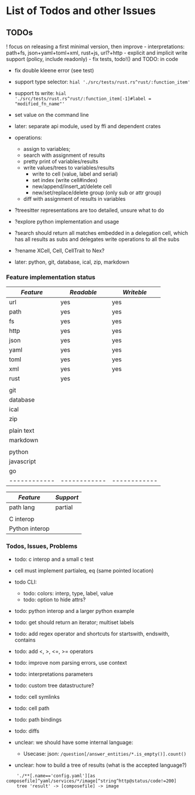 # List of Todos and other Issues

## TODOs

! focus on releasing a first minimal version, then improve
    - interpretations: path+fs, json+yaml+toml+xml, rust+js, url?+http
    - explicit and implicit write support (policy, include readonly)
    - fix tests, todo!() and TODO: in code

- fix double kleene error (see test)
- support type selector: `hial './src/tests/rust.rs^rust/:function_item'`
- support ts write: `hial './src/tests/rust.rs^rust/:function_item[-1]#label = "modified_fn_name"'`
- set value on the command line
- later: separate api module, used by ffi and dependent crates

- operations:
    - assign to variables;
    - search with assignment of results
    - pretty print of variables/results
    - write values/trees to variables/results
        - write to cell (value, label and serial)
        - set index (write cell#index)
        - new/append/insert_at/delete cell
        - new/set/replace/delete group (only sub or attr group)
    - diff with assignment of results in variables

- ?treesitter representations are too detailed, unsure what to do
- ?explore python implementation and usage
- ?search should return all matches embedded in a delegation cell, which has all results
    as subs and delegates write operations to all the subs
- ?rename XCell, Cell, CellTrait to Nex?
- later: python, git, database, ical, zip, markdown


### Feature implementation status

| *Feature*  | *Readable* | *Writeble* |
|------------|------------|------------|
| url        |    yes     |    yes     |
| path       |    yes     |    yes     |
| fs         |    yes     |    yes     |
| http       |    yes     |    yes     |
| json       |    yes     |    yes     |
| yaml       |    yes     |    yes     |
| toml       |    yes     |    yes     |
| xml        |    yes     |    yes     |
| rust       |    yes     |            |
|            |            |            |
| git        |            |            |
| database   |            |            |
| ical       |            |            |
| zip        |            |            |
|            |            |            |
| plain text |            |            |
| markdown   |            |            |
|            |            |            |
| python     |            |            |
| javascript |            |            |
| go         |            |            |
|------------|------------|------------|




| *Feature*       | *Support* |
|-----------------|-----------|
| path lang       |  partial  |
|                 |           |
| C interop       |           |
| Python interop  |           |


### Todos, Issues, Problems

- todo: c interop and a small c test
- cell must implement partialeq, eq (same pointed location)
- todo CLI:
    - todo: colors: interp, type, label, value
    - todo: option to hide attrs?

- todo: python interop and a larger python example
- todo: get should return an iterator; multiset labels
- todo: add regex operator and shortcuts for startswith, endswith, contains
- todo: add <, >, <=, >= operators
- todo: improve nom parsing errors, use context
- todo: interpretations parameters
- todo: custom tree datastructure?
- todo: cell symlinks
- todo: cell path
- todo: path bindings
- todo: diffs

- unclear: we should have some internal language:
    - Usecase: json:  `/question[/answer_entities/*.is_empty()].count()`

- unclear: how to build a tree of results (what is the accepted language?)
```
    './**[.name=='config.yaml'][as composefile]^yaml/services/*/image[^string^http@status/code!=200]
    tree 'result' -> [composefile] -> image
```
